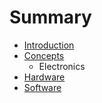 # Summary

* [Introduction](documentation/Introduction.md)
* [Concepts](documentation/ConceptsElectronics.md)
   * Electronics
* [Hardware](documentation/Hardware.md)
* [Software](documentation/Software.md)

